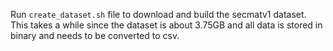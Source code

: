 Run `create_dataset.sh` file to download and build the secmatv1 dataset. This takes a while since the dataset is about 3.75GB and all data is stored in binary and needs to be converted to csv.
